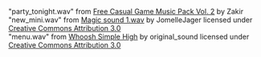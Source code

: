 "party_tonight.wav" from [Free Casual Game Music Pack Vol. 2](https://zakiro101.itch.io/free-casual-game-music-pack-vol-2) by Zakir    
"new_mini.wav" from [Magic sound 1.wav](https://freesound.org/people/JomelleJager/sounds/252681/) by JomelleJager licensed under [Creative Commons Attribution 3.0](https://creativecommons.org/licenses/by/3.0/)  
"menu.wav" from [Whoosh Simple High](https://freesound.org/people/original_sound/sounds/365155/) by original_sound licensed under [Creative Commons Attribution 3.0](https://creativecommons.org/licenses/by/3.0/)  

